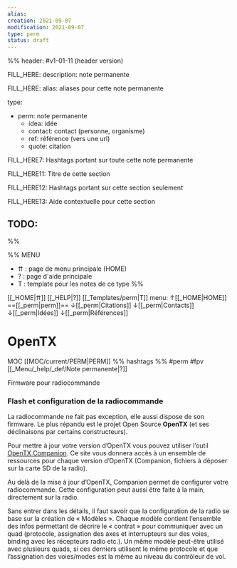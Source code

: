 ```yaml
---
alias:
creation: 2021-09-07
modification: 2021-09-07
type: perm
status: draft
---
```


%%
header: #v1-01-11 (header version)

FILL_HERE:
description: note permanente

FILL_HERE:
alias: aliases pour cette note permanente

type:
- perm: note permanente
  - idea: idée
  - contact: contact (personne, organisme)
  - ref: référence (vers une url)
  - quote: citation

FILL_HERE7:
Hashtags portant sur toute cette note permanente

FILL_HERE11:
Titre de cette section

FILL_HERE12:
Hashtags portant sur cette section seulement

FILL_HERE13:
Aide contextuelle pour cette section

TODO:
- 
%%

%% MENU
- ⇈ : page de menu principale (HOME)
- ? : page d'aide principale
- T : template pour les notes de ce type
%%

[[_HOME|⇈]] [[_HELP|?]] [[_Templates/perm|T]] menu: ↑[[_HOME|HOME]] ==[[_perm|perm]]== ↓[[_perm|Citations]] ↓[[_perm|Contacts]] ↓[[_perm|Idées]] ↓[[_perm|Références]]

# OpenTX
MOC [[MOC/current/PERM|PERM]] %% hashtags %% #perm #fpv [[_Menu/_help/_def/Note permanente|?]]

Firmware pour radiocommande

### Flash et configuration de la radiocommande

La radiocommande ne fait pas exception, elle aussi dispose de son firmware. Le plus répandu est le projet Open Source **OpenTX** (et ses déclinaisons par certains constructeurs).

Pour mettre à jour votre version d’OpenTX vous pouvez utiliser l’outil [OpenTX Companion](https://www.open-tx.org/downloads). Ce site vous donnera accès à un ensemble de ressources pour chaque version d’OpenTX (Companion, fichiers à déposer sur la carte SD de la radio).

Au delà de la mise à jour d’OpenTX, Companion permet de configurer votre radiocommande. Cette configuration peut aussi être faite à la main, directement sur la radio.

Sans entrer dans les détails, il faut savoir que la configuration de la radio se base sur la création de « Modèles ». Chaque modèle contient l’ensemble des infos permettant de décrire le « contrat » pour communiquer avec un quad (protocole, assignation des axes et interrupteurs sur des voies, binding avec les récepteurs radio etc.). Un même modèle peut-être utilisé avec plusieurs quads, si ces derniers utilisent le même protocole et que l’assignation des voies/modes est la même au niveau du contrôleur de vol.
